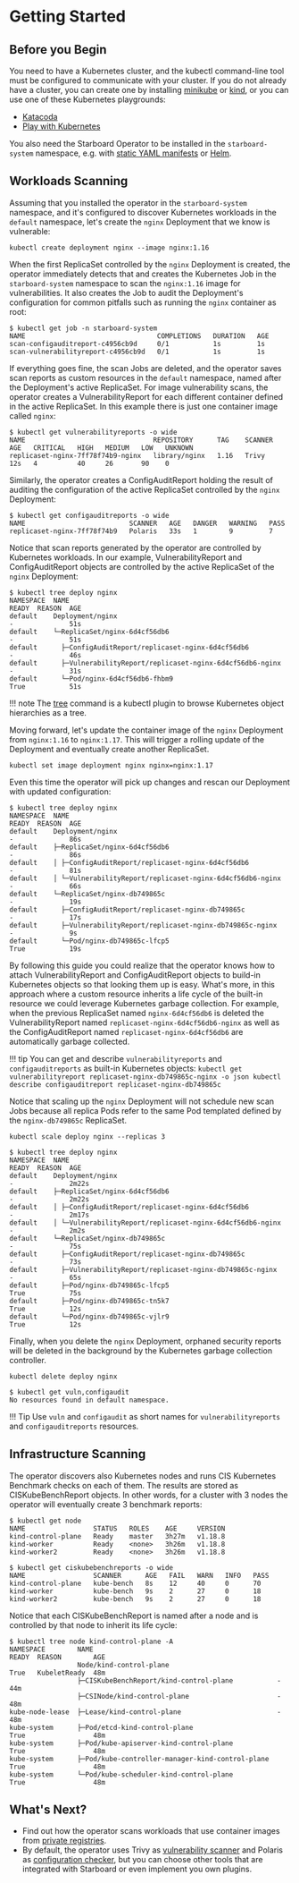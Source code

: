 # Getting Started

## Before you Begin

You need to have a Kubernetes cluster, and the kubectl command-line tool must be configured to communicate with your
cluster. If you do not already have a cluster, you can create one by installing [minikube] or [kind], or you can use one
of these Kubernetes playgrounds:

* [Katacoda]
* [Play with Kubernetes]

You also need the Starboard Operator to be installed in the `starboard-system` namespace, e.g. with
[static YAML manifests](./installation/kubectl.md) or [Helm](./installation/helm.md).

## Workloads Scanning

Assuming that you installed the operator in the `starboard-system` namespace, and it's configured to discover
Kubernetes workloads in the `default` namespace, let's create the `nginx` Deployment that we know is vulnerable:

```
kubectl create deployment nginx --image nginx:1.16
```

When the first ReplicaSet controlled by the `nginx` Deployment is created, the operator immediately detects that and
creates the Kubernetes Job in the `starboard-system` namespace to scan the `nginx:1.16` image for vulnerabilities.
It also creates the Job to audit the Deployment's configuration for common pitfalls such as running the `nginx`
container as root:

```console
$ kubectl get job -n starboard-system
NAME                                 COMPLETIONS   DURATION   AGE
scan-configauditreport-c4956cb9d     0/1           1s         1s
scan-vulnerabilityreport-c4956cb9d   0/1           1s         1s
```

If everything goes fine, the scan Jobs are deleted, and the operator saves scan reports as custom resources in the
`default` namespace, named after the Deployment's active ReplicaSet. For image vulnerability scans, the operator creates
a VulnerabilityReport for each different container defined in the active ReplicaSet. In this example there is just one
container image called `nginx`:

```console
$ kubectl get vulnerabilityreports -o wide
NAME                                REPOSITORY      TAG    SCANNER   AGE   CRITICAL   HIGH   MEDIUM   LOW   UNKNOWN
replicaset-nginx-7ff78f74b9-nginx   library/nginx   1.16   Trivy     12s   4          40     26       90    0
```

Similarly, the operator creates a ConfigAuditReport holding the result of auditing the configuration of the active
ReplicaSet controlled by the `nginx` Deployment:

```console
$ kubectl get configauditreports -o wide
NAME                          SCANNER   AGE   DANGER   WARNING   PASS
replicaset-nginx-7ff78f74b9   Polaris   33s   1        9         7
```

Notice that scan reports generated by the operator are controlled by Kubernetes workloads. In our example,
VulnerabilityReport and ConfigAuditReport objects are controlled by the active ReplicaSet of the `nginx` Deployment:

```console
$ kubectl tree deploy nginx
NAMESPACE  NAME                                                       READY  REASON  AGE
default    Deployment/nginx                                           -              51s
default    └─ReplicaSet/nginx-6d4cf56db6                              -              51s
default      ├─ConfigAuditReport/replicaset-nginx-6d4cf56db6          -              46s
default      ├─VulnerabilityReport/replicaset-nginx-6d4cf56db6-nginx  -              31s
default      └─Pod/nginx-6d4cf56db6-fhbm9                             True           51s
```

!!! note
    The [tree] command is a kubectl plugin to browse Kubernetes object hierarchies as a tree.

Moving forward, let's update the container image of the `nginx` Deployment from `nginx:1.16` to `nginx:1.17`. This will
trigger a rolling update of the Deployment and eventually create another ReplicaSet.

```
kubectl set image deployment nginx nginx=nginx:1.17
```

Even this time the operator will pick up changes and rescan our Deployment with updated configuration:

```console
$ kubectl tree deploy nginx
NAMESPACE  NAME                                                       READY  REASON  AGE
default    Deployment/nginx                                           -              86s
default    ├─ReplicaSet/nginx-6d4cf56db6                              -              86s
default    │ ├─ConfigAuditReport/replicaset-nginx-6d4cf56db6          -              81s
default    │ └─VulnerabilityReport/replicaset-nginx-6d4cf56db6-nginx  -              66s
default    └─ReplicaSet/nginx-db749865c                               -              19s
default      ├─ConfigAuditReport/replicaset-nginx-db749865c           -              17s
default      ├─VulnerabilityReport/replicaset-nginx-db749865c-nginx   -              9s
default      └─Pod/nginx-db749865c-lfcp5                              True           19s
```

By following this guide you could realize that the operator knows how to attach VulnerabilityReport and
ConfigAuditReport objects to build-in Kubernetes objects so that looking them up is easy. What's more, in this
approach where a custom resource inherits a life cycle of the built-in resource we could leverage Kubernetes garbage
collection. For example, when the previous ReplicaSet named `nginx-6d4cf56db6` is deleted the VulnerabilityReport named
`replicaset-nginx-6d4cf56db6-nginx` as well as the ConfigAuditReport named `replicaset-nginx-6d4cf56db6` are
automatically garbage collected.

!!! tip
    You can get and describe `vulnerabilityreports` and `configauditreports` as built-in Kubernetes objects:
    ```
    kubectl get vulnerabilityreport replicaset-nginx-db749865c-nginx -o json
    kubectl describe configauditreport replicaset-nginx-db749865c
    ```

Notice that scaling up the `nginx` Deployment will not schedule new scan Jobs because all replica Pods refer to the
same Pod templated defined by the `nginx-db749865c` ReplicaSet.

```
kubectl scale deploy nginx --replicas 3
```

```console
$ kubectl tree deploy nginx
NAMESPACE  NAME                                                       READY  REASON  AGE
default    Deployment/nginx                                           -              2m22s
default    ├─ReplicaSet/nginx-6d4cf56db6                              -              2m22s
default    │ ├─ConfigAuditReport/replicaset-nginx-6d4cf56db6          -              2m17s
default    │ └─VulnerabilityReport/replicaset-nginx-6d4cf56db6-nginx  -              2m2s
default    └─ReplicaSet/nginx-db749865c                               -              75s
default      ├─ConfigAuditReport/replicaset-nginx-db749865c           -              73s
default      ├─VulnerabilityReport/replicaset-nginx-db749865c-nginx   -              65s
default      ├─Pod/nginx-db749865c-lfcp5                              True           75s
default      ├─Pod/nginx-db749865c-tn5k7                              True           12s
default      └─Pod/nginx-db749865c-vjlr9                              True           12s
```

Finally, when you delete the `nginx` Deployment, orphaned security reports will be deleted in the background by the
Kubernetes garbage collection controller.

```
kubectl delete deploy nginx
```

```console
$ kubectl get vuln,configaudit
No resources found in default namespace.
```

!!! Tip
    Use `vuln` and `configaudit` as short names for `vulnerabilityreports` and `configauditreports` resources.

## Infrastructure Scanning

The operator discovers also Kubernetes nodes and runs CIS Kubernetes Benchmark checks on each of them. The results are
stored as CISKubeBenchReport objects. In other words, for a cluster with 3 nodes the operator will eventually create
3 benchmark reports:

```console
$ kubectl get node
NAME                 STATUS   ROLES    AGE     VERSION
kind-control-plane   Ready    master   3h27m   v1.18.8
kind-worker          Ready    <none>   3h26m   v1.18.8
kind-worker2         Ready    <none>   3h26m   v1.18.8
```

```console
$ kubectl get ciskubebenchreports -o wide
NAME                 SCANNER      AGE   FAIL   WARN   INFO   PASS
kind-control-plane   kube-bench   8s    12     40     0      70
kind-worker          kube-bench   9s    2      27     0      18
kind-worker2         kube-bench   9s    2      27     0      18
```

Notice that each CISKubeBenchReport is named after a node and is controlled by that node to inherit its life cycle:

```console
$ kubectl tree node kind-control-plane -A
NAMESPACE        NAME                                              READY  REASON        AGE
                 Node/kind-control-plane                           True   KubeletReady  48m
                 ├─CISKubeBenchReport/kind-control-plane           -                    44m
                 ├─CSINode/kind-control-plane                      -                    48m
kube-node-lease  ├─Lease/kind-control-plane                        -                    48m
kube-system      ├─Pod/etcd-kind-control-plane                     True                 48m
kube-system      ├─Pod/kube-apiserver-kind-control-plane           True                 48m
kube-system      ├─Pod/kube-controller-manager-kind-control-plane  True                 48m
kube-system      └─Pod/kube-scheduler-kind-control-plane           True                 48m
```

## What's Next?

- Find out how the operator scans workloads that use container images from [private registries](./../integrations/private-registries.md).
- By default, the operator uses Trivy as [vulnerability scanner](./../integrations/vulnerability-scanners/index.md)
  and Polaris as [configuration checker](./../integrations/config-checkers/index.md), but you can choose other tools that
  are integrated with Starboard or even implement you own plugins.

[minikube]: https://minikube.sigs.k8s.io/docs/
[kind]: https://kind.sigs.k8s.io/docs/
[Katacoda]: https://www.katacoda.com/courses/kubernetes/playground/
[Play with Kubernetes]: http://labs.play-with-k8s.com/
[tree]: https://github.com/ahmetb/kubectl-tree
